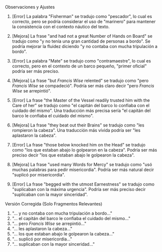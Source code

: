 Observaciones y Ajustes

1. [Error] La palabra "Fisherman" se tradujo como "pescador", lo cual es correcto, pero se podría considerar el uso de "marinero" para mantener la consistencia con el contexto náutico del texto.
   
2. [Mejora] La frase "and had not a great Number of Hands on Board" se tradujo como "y no tenía una gran cantidad de personas a bordo". Se podría mejorar la fluidez diciendo "y no contaba con mucha tripulación a bordo".

3. [Error] La palabra "Mate" se tradujo como "contramaestre", lo cual es correcto, pero en el contexto de un barco pequeño, "primer oficial" podría ser más preciso.

4. [Mejora] La frase "but _Francis Wise_ relented" se tradujo como "pero _Francis Wise_ se compadeció". Podría ser más claro decir "pero _Francis Wise_ se arrepintió".

5. [Error] La frase "the Master of the Vessel readily trusted him with the Care of her" se tradujo como "el capitán del barco lo confiaba con el cuidado del mismo". Una traducción más precisa sería "el capitán del barco le confiaba el cuidado del mismo".

6. [Mejora] La frase "they beat out their Brains" se tradujo como "les rompieron la cabeza". Una traducción más vívida podría ser "les aplastaron la cabeza".

7. [Error] La frase "those below knocked him on the Head" se tradujo como "los que estaban abajo lo golpearon en la cabeza". Podría ser más preciso decir "los que estaban abajo le golpearon la cabeza".

8. [Mejora] La frase "used many Words for Mercy" se tradujo como "usó muchas palabras para pedir misericordia". Podría ser más natural decir "suplicó por misericordia".

9. [Error] La frase "begged with the utmost Earnestness" se tradujo como "suplicaban con la máxima urgencia". Podría ser más preciso decir "suplicaban con la mayor sinceridad".

Versión Corregida (Solo Fragmentos Relevantes)

1. "... y no contaba con mucha tripulación a bordo..."
2. "... el capitán del barco le confiaba el cuidado del mismo..."
3. "... pero _Francis Wise_ se arrepintió..."
4. "... les aplastaron la cabeza..."
5. "... los que estaban abajo le golpearon la cabeza..."
6. "... suplicó por misericordia..."
7. "... suplicaban con la mayor sinceridad..."